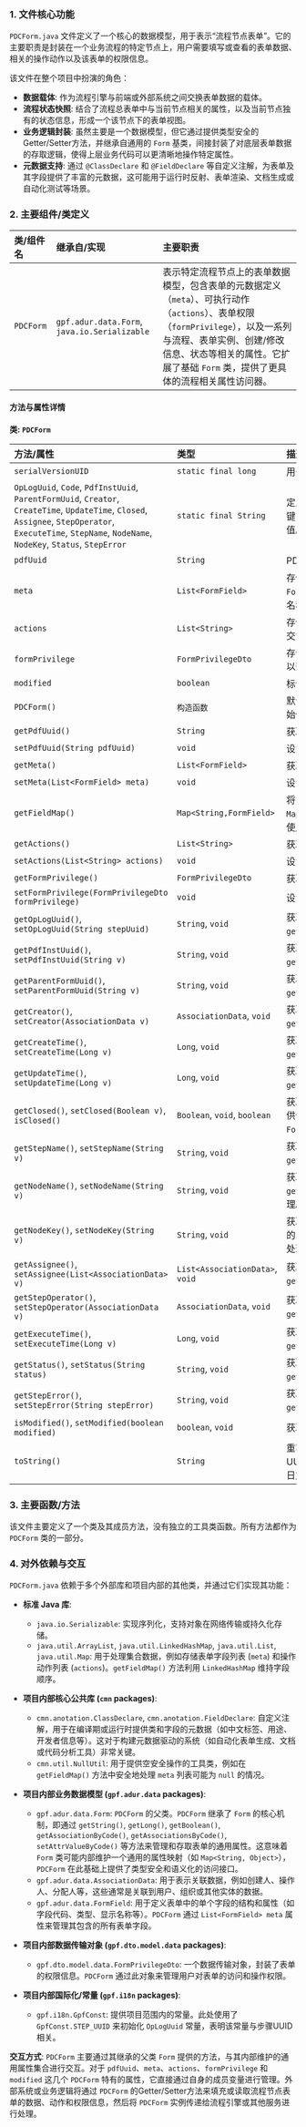 ### 1. 文件核心功能
`PDCForm.java` 文件定义了一个核心的数据模型，用于表示“流程节点表单”。它的主要职责是封装在一个业务流程的特定节点上，用户需要填写或查看的表单数据、相关的操作动作以及该表单的权限信息。

该文件在整个项目中扮演的角色：
*   **数据载体**: 作为流程引擎与前端或外部系统之间交换表单数据的载体。
*   **流程状态快照**: 结合了流程总表单中与当前节点相关的属性，以及当前节点独有的状态信息，形成一个该节点下的表单视图。
*   **业务逻辑封装**: 虽然主要是一个数据模型，但它通过提供类型安全的Getter/Setter方法，并继承自通用的 `Form` 基类，间接封装了对底层表单数据的存取逻辑，使得上层业务代码可以更清晰地操作特定属性。
*   **元数据支持**: 通过 `@ClassDeclare` 和 `@FieldDeclare` 等自定义注解，为表单及其字段提供了丰富的元数据，这可能用于运行时反射、表单渲染、文档生成或自动化测试等场景。

### 2. 主要组件/类定义

| 类/组件名 | 继承自/实现 | 主要职责 |
| :--- | :--- | :--- |
| `PDCForm` | `gpf.adur.data.Form`, `java.io.Serializable` | 表示特定流程节点上的表单数据模型，包含表单的元数据定义（`meta`）、可执行动作（`actions`）、表单权限（`formPrivilege`），以及一系列与流程、表单实例、创建/修改信息、状态等相关的属性。它扩展了基础 `Form` 类，提供了更具体的流程相关属性访问器。 |

#### 方法与属性详情

**类: `PDCForm`**

| 方法/属性 | 类型 | 描述 |
| :--- | :--- | :--- |
| `serialVersionUID` | `static final long` | 用于序列化的版本ID。 |
| `OpLogUuid`, `Code`, `PdfInstUuid`, `ParentFormUuid`, `Creator`, `CreateTime`, `UpdateTime`, `Closed`, `Assignee`, `StepOperator`, `ExecuteTime`, `StepName`, `NodeName`, `NodeKey`, `Status`, `StepError` | `static final String` | 定义了一系列常量，作为表单内部通用属性的键，方便通过这些键从基类 `Form` 中获取对应的值。 |
| `pdfUuid` | `String` | PDF文件的唯一标识符。 |
| `meta` | `List<FormField>` | 存储表单中所有字段的元数据列表，每个 `FormField` 定义了一个表单项的属性，如代码、名称、类型等。 |
| `actions` | `List<String>` | 存储当前表单可执行的操作动作列表，例如“提交”、“批准”、“驳回”等。 |
| `formPrivilege` | `FormPrivilegeDto` | 存储当前表单的权限信息，如哪些用户或角色可以查看、编辑、操作此表单。 |
| `modified` | `boolean` | 标识表单数据自加载后是否发生过修改。 |
| `PDCForm()` | `构造函数` | 默认构造函数，调用父类 `Form` 的构造函数，初始化表单。 |
| `getPdfUuid()` | `String` | 获取 `pdfUuid`。 |
| `setPdfUuid(String pdfUuid)` | `void` | 设置 `pdfUuid`。 |
| `getMeta()` | `List<FormField>` | 获取表单字段元数据列表。 |
| `setMeta(List<FormField> meta)` | `void` | 设置表单字段元数据列表。 |
| `getFieldMap()` | `Map<String,FormField>` | 将 `meta` 列表转换为一个以字段 `code` 为键的 `Map`，方便通过字段代码快速查找 `FormField`。使用了 `NullUtil` 进行空安全处理。 |
| `getActions()` | `List<String>` | 获取表单可执行动作列表。 |
| `setActions(List<String> actions)` | `void` | 设置表单可执行动作列表。 |
| `getFormPrivilege()` | `FormPrivilegeDto` | 获取表单权限对象。 |
| `setFormPrivilege(FormPrivilegeDto formPrivilege)` | `void` | 设置表单权限对象。 |
| `getOpLogUuid()`, `setOpLogUuid(String stepUuid)` | `String`, `void` | 获取/设置操作日志UUID，底层调用 `Form` 的 `getString`/`setAttrValueByCode`。 |
| `getPdfInstUuid()`, `setPdfInstUuid(String v)` | `String`, `void` | 获取/设置流程实例UUID，底层调用 `Form` 的 `getString`/`setAttrValueByCode`。 |
| `getParentFormUuid()`, `setParentFormUuid(String v)` | `String`, `void` | 获取/设置父表单UUID，底层调用 `Form` 的 `getString`/`setAttrValueByCode`。 |
| `getCreator()`, `setCreator(AssociationData v)` | `AssociationData`, `void` | 获取/设置创建人信息，底层调用 `Form` 的 `getAssociationByCode`/`setAttrValueByCode`。 |
| `getCreateTime()`, `setCreateTime(Long v)` | `Long`, `void` | 获取/设置创建时间，底层调用 `Form` 的 `getLong`/`setAttrValueByCode`。 |
| `getUpdateTime()`, `setUpdateTime(Long v)` | `Long`, `void` | 获取/设置更新时间，底层调用 `Form` 的 `getLong`/`setAttrValueByCode`。 |
| `getClosed()`, `setClosed(Boolean v)`, `isClosed()` | `Boolean`, `void`, `boolean` | 获取/设置表单是否关闭的状态，`isClosed()` 提供便利方法，若为null则返回false。底层调用 `Form` 的 `getBoolean`/`setAttrValueByCode`。 |
| `getStepName()`, `setStepName(String v)` | `String`, `void` | 获取/设置步骤名称，底层调用 `Form` 的 `getString`/`setAttrValueByCode`。 |
| `getNodeName()`, `setNodeName(String v)` | `String`, `void` | 获取/设置节点名称，底层调用 `Form` 的 `getString`/`setAttrValueByCode`。包含异常处理。 |
| `getNodeKey()`, `setNodeKey(String v)` | `String`, `void` | 获取/设置节点键（唯一标识），底层调用 `Form` 的 `getString`/`setAttrValueByCode`。包含异常处理。 |
| `getAssignee()`, `setAssignee(List<AssociationData> v)` | `List<AssociationData>`, `void` | 获取/设置任务处理人列表，底层调用 `Form` 的 `getAssociationsByCode`/`setAttrValueByCode`。 |
| `getStepOperator()`, `setStepOperator(AssociationData v)` | `AssociationData`, `void` | 获取/设置当前步骤操作人，底层调用 `Form` 的 `getAssociationByCode`/`setAttrValueByCode`。 |
| `getExecuteTime()`, `setExecuteTime(Long v)` | `Long`, `void` | 获取/设置执行时间，底层调用 `Form` 的 `getLong`/`setAttrValueByCode`。 |
| `getStatus()`, `setStatus(String status)` | `String`, `void` | 获取/设置流程节点状态，底层调用 `Form` 的 `getString`/`setAttrValueByCode`。 |
| `getStepError()`, `setStepError(String stepError)` | `String`, `void` | 获取/设置步骤错误信息，底层调用 `Form` 的 `getString`/`setAttrValueByCode`。 |
| `isModified()`, `setModified(boolean modified)` | `boolean`, `void` | 获取/设置数据是否发生修改的标志位。 |
| `toString()` | `String` | 重写 `toString` 方法，提供表单的模型ID、UUID、节点名称和节点键的字符串表示，便于日志输出和调试。 |

### 3. 主要函数/方法
该文件主要定义了一个类及其成员方法，没有独立的工具类函数。所有方法都作为 `PDCForm` 类的一部分。

### 4. 对外依赖与交互

`PDCForm.java` 依赖于多个外部库和项目内部的其他类，并通过它们实现其功能：

*   **标准 Java 库**:
    *   `java.io.Serializable`: 实现序列化，支持对象在网络传输或持久化存储。
    *   `java.util.ArrayList`, `java.util.LinkedHashMap`, `java.util.List`, `java.util.Map`: 用于处理集合数据，例如存储表单字段列表 (`meta`) 和操作动作列表 (`actions`)。`getFieldMap()` 方法利用 `LinkedHashMap` 维持字段顺序。

*   **项目内部核心公共库 (`cmn` packages)**:
    *   `cmn.anotation.ClassDeclare`, `cmn.anotation.FieldDeclare`: 自定义注解，用于在编译期或运行时提供类和字段的元数据（如中文标签、用途、开发者信息等）。这对于构建元数据驱动的系统（如自动化表单生成、文档或代码分析工具）非常关键。
    *   `cmn.util.NullUtil`: 用于提供空安全操作的工具类，例如在 `getFieldMap()` 方法中安全地处理 `meta` 列表可能为 `null` 的情况。

*   **项目内部业务数据模型 (`gpf.adur.data` packages)**:
    *   `gpf.adur.data.Form`: `PDCForm` 的父类。`PDCForm` 继承了 `Form` 的核心机制，即通过 `getString()`, `getLong()`, `getBoolean()`, `getAssociationByCode()`, `getAssociationsByCode()`, `setAttrValueByCode()` 等方法来管理和存取表单的通用属性。这意味着 `Form` 类可能内部维护一个通用的属性映射（如 `Map<String, Object>`），`PDCForm` 在此基础上提供了类型安全和语义化的访问接口。
    *   `gpf.adur.data.AssociationData`: 用于表示关联数据，例如创建人、操作人、分配人等，这些通常是关联到用户、组织或其他实体的数据。
    *   `gpf.adur.data.FormField`: 用于定义表单中的单个字段的结构和属性（如字段代码、类型、显示名称等）。`PDCForm` 通过 `List<FormField> meta` 属性来管理其包含的所有表单字段。

*   **项目内部数据传输对象 (`gpf.dto.model.data` packages)**:
    *   `gpf.dto.model.data.FormPrivilegeDto`: 一个数据传输对象，封装了表单的权限信息。`PDCForm` 通过此对象来管理用户对表单的访问和操作权限。

*   **项目内部国际化/常量 (`gpf.i18n` packages)**:
    *   `gpf.i18n.GpfConst`: 提供项目范围内的常量。此处使用了 `GpfConst.STEP_UUID` 来初始化 `OpLogUuid` 常量，表明该常量与步骤UUID相关。

**交互方式**:
`PDCForm` 主要通过其继承的父类 `Form` 提供的方法，与其内部维护的通用属性集合进行交互。对于 `pdfUuid`、`meta`、`actions`、`formPrivilege` 和 `modified` 这几个 `PDCForm` 特有的属性，它直接通过自身的成员变量进行管理。外部系统或业务逻辑将通过 `PDCForm` 的Getter/Setter方法来填充或读取流程节点表单的数据、动作和权限信息，然后将 `PDCForm` 实例传递给流程引擎或其他服务进行处理。

